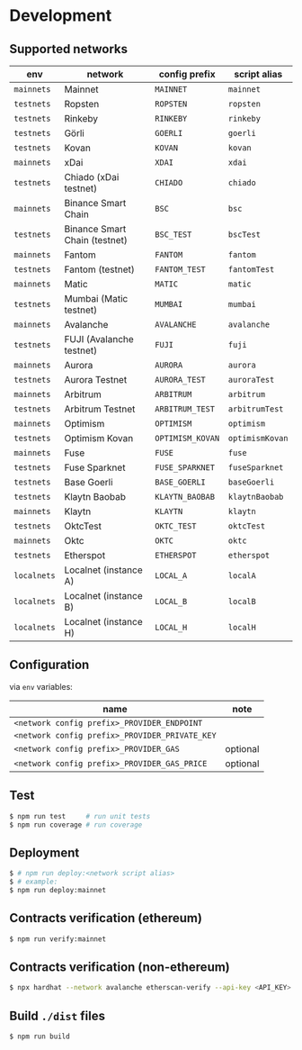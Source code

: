 # Development

## Supported networks

| env | network | config prefix | script alias |
| --- | --- | --- | --- |
| `mainnets` | Mainnet | `MAINNET` | `mainnet` |
| `testnets` | Ropsten | `ROPSTEN` | `ropsten` |
| `testnets` | Rinkeby | `RINKEBY` | `rinkeby` |
| `testnets` | Görli | `GOERLI` | `goerli` |
| `testnets` | Kovan | `KOVAN` | `kovan` |
| `mainnets` | xDai | `XDAI` | `xdai` |
| `testnets` | Chiado (xDai testnet) | `CHIADO` | `chiado` |
| `mainnets` | Binance Smart Chain | `BSC` | `bsc` |
| `testnets` | Binance Smart Chain (testnet) | `BSC_TEST` | `bscTest` |
| `mainnets` | Fantom | `FANTOM` | `fantom` |
| `testnets` | Fantom (testnet) | `FANTOM_TEST` | `fantomTest` |
| `mainnets` | Matic | `MATIC` | `matic` |
| `testnets` | Mumbai (Matic testnet) | `MUMBAI` | `mumbai` |
| `mainnets` | Avalanche | `AVALANCHE` | `avalanche` |
| `testnets` | FUJI (Avalanche testnet) | `FUJI` | `fuji` |
| `mainnets` | Aurora | `AURORA` | `aurora` |
| `testnets` | Aurora Testnet | `AURORA_TEST`| `auroraTest` |
| `mainnets` | Arbitrum | `ARBITRUM` | `arbitrum` |
| `testnets` | Arbitrum Testnet | `ARBITRUM_TEST` | `arbitrumTest` |
| `mainnets` | Optimism | `OPTIMISM` | `optimism` |
| `testnets` | Optimism Kovan | `OPTIMISM_KOVAN` | `optimismKovan` |
| `mainnets` | Fuse | `FUSE` | `fuse` |
| `testnets` | Fuse Sparknet | `FUSE_SPARKNET` | `fuseSparknet` |
| `testnets` | Base Goerli | `BASE_GOERLI` | `baseGoerli` |
| `testnets` | Klaytn Baobab | `KLAYTN_BAOBAB` | `klaytnBaobab` |
| `mainnets` | Klaytn | `KLAYTN` | `klaytn` |
| `testnets` | OktcTest | `OKTC_TEST` | `oktcTest` |
| `mainnets` | Oktc | `OKTC` | `oktc` |
| `testnets` | Etherspot | `ETHERSPOT` | `etherspot` |
| `localnets` | Localnet (instance A) | `LOCAL_A` | `localA` |
| `localnets` | Localnet (instance B) | `LOCAL_B` | `localB` |
| `localnets` | Localnet (instance H) | `LOCAL_H` | `localH` |

## Configuration

via `env` variables:

| name | note |
| --- | --- |
| `<network config prefix>_PROVIDER_ENDPOINT` | |
| `<network config prefix>_PROVIDER_PRIVATE_KEY` | |
| `<network config prefix>_PROVIDER_GAS` | optional |
| `<network config prefix>_PROVIDER_GAS_PRICE` | optional |

## Test

```bash
$ npm run test     # run unit tests
$ npm run coverage # run coverage
```

## Deployment

```bash
$ # npm run deploy:<network script alias>
$ # example:
$ npm run deploy:mainnet
```

## Contracts verification (ethereum)

```bash
$ npm run verify:mainnet
```

## Contracts verification (non-ethereum)

```bash
$ npx hardhat --network avalanche etherscan-verify --api-key <API_KEY>
```

## Build `./dist` files

```bash
$ npm run build
```
